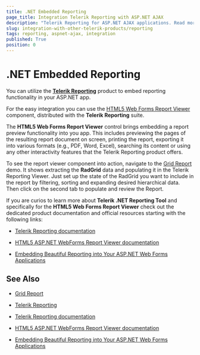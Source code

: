 ```yaml
---
title: .NET Embedded Reporting
page_title: Integration Telerik Reporting with ASP.NET AJAX
description: "Telerik Reporting for ASP.NET AJAX applications. Read more in Telerik UI for ASP.NET AJAX documentation."
slug: integration-with-other-telerik-products/reporting
tags: reporting, aspnet-ajax, integration
published: True
position: 0
---
```


# .NET Embedded Reporting

You can utilize the **[Telerik Reporting](https://www.telerik.com/products/reporting)** product to embed reporting functionality in your ASP.NET app.

For the easy integration you can use the [HTML5 Web Forms Report Viewer](https://docs.telerik.com/reporting/webforms-report-viewer-controls-overview) component, distributed with the **Telerik Reporting** suite.

The **HTML5 Web Forms Report Viewer** control brings embedding a report preview functionality into you app. This includes previewing the pages of the resulting report document on screen, printing the report, exporting it into various formats (e.g., PDF, Word, Excel), searching its content or using any other interactivity features that the Telerik Reporting product offers.

To see the report viewer component into action, navigate to the [Grid Report](https://demos.telerik.com/aspnet-ajax/reporting/gridreport/defaultcs.aspx) demo. It shows extracting the **RadGrid** data and populating it in the Telerik Reporting Viewer. Just set up the state of the RadGrid you want to include in the report by filtering, sorting and expanding desired hierarchical data. Then click on the second tab to populate and review the Report.

If you are curios to learn more about **Telerik .NET Reporting Tool** and specifically for the **HTML5 Web Forms Report Viewer** check out the dedicated product documentation and official resources starting with the following links:

 * [Telerik Reporting documentation](https://docs.telerik.com/reporting/overview)

 * [HTML5 ASP.NET WebForms Report Viewer documentation](https://docs.telerik.com/reporting/webforms-report-viewer-controls-overview)

 * [Embedding Beautiful Reporting into Your ASP.NET Web Forms Applications](https://www.telerik.com/blogs/embedding-beautiful-reporting-asp-dotnet-web-forms-applications)



## See Also

 * [Grid Report](https://demos.telerik.com/aspnet-ajax/reporting/gridreport/defaultcs.aspx)

 * [Telerik Reporting](https://www.telerik.com/products/reporting)

 * [Telerik Reporting documentation](https://docs.telerik.com/reporting/overview)

 * [HTML5 ASP.NET WebForms Report Viewer documentation](https://docs.telerik.com/reporting/webforms-report-viewer-controls-overview)

 * [Embedding Beautiful Reporting into Your ASP.NET Web Forms Applications](https://www.telerik.com/blogs/embedding-beautiful-reporting-asp-dotnet-web-forms-applications)



